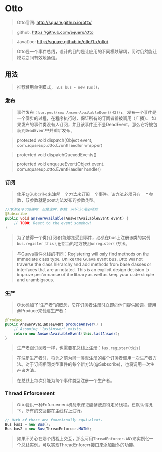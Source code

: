 # Otto
>Otto官网: http://square.github.io/otto/

>github: https://github.com/square/otto

>JavaDoc: http://square.github.io/otto/1.x/otto/

>Otto是一个事件总线，设计的目的是让应用的不同模块解耦，同时仍然能让模块之间有效地通信。
## 用法
>推荐使用单例模式， `Bus bus = new Bus();`
### 发布
>事件发布：`bus.post(new AnswerAvailableEvent(42));`。发布一个事件是一个同步的过程，在程序执行时，保证所有的订阅者都被调用（广播）。
>如果发布的事件类没有人订阅，并且该事件还不是DeadEvent，那么它将被包装到`DeadEvent`中并重新发布。

>protected void dispatch(Object event, com.squareup.otto.EventHandler wrapper)

>protected void dispatchQueuedEvents()

>protected void enqueueEvent(Object event, com.squareup.otto.EventHandler handler)
### 订阅
>使用@Subcribe来注解一个方法来订阅一个事件。该方法必须只有一个参数，该参数就是post方法发布的参数类型。
```java
//方法名可以随便取，但是注解、参数、public是必须的
@Subscribe 
public void answerAvailable(AnswerAvailableEvent event) {
    // TODO: React to the event somehow!
}
```
>为了使得一个类(订阅者)能够接受到事件，必须在bus上注册该类的实例
`bus.register(this)`,在恰当的地方使用`unregister()`方法。

>与Guava事件总线的不同：Registering will only find methods on the immediate class type. Unlike the Guava event bus, Otto will not traverse the class hierarchy and add methods from base classes or interfaces that are annotated. This is an explicit design decision to improve performance of the library as well as keep your code simple and unambiguous.
### 生产
>Otto添加了“生产者”的概念，它在订阅者注册时立即向他们提供回调。使用@Produce来创建生产者：
```java
@Produce
public AnswerAvailableEvent produceAnswer() {
    // Assuming 'lastAnswer' exists.
    return new AnswerAvailableEvent(this.lastAnswer);
}
```
>生产者跟订阅者一样，也需要在总线上注册：`bus.register(this)`

>在注册生产者时，将为之前为同一类型注册的每个订阅者调用一次生产者方法。对于订阅相同类型事件的每个新方法(@Subscribe)，也将调用一次生产者方法。

>在总线上每次只能为每个事件类型注册一个生产者。
### Thread Enforcement
>Otto提供一种Enforcement机制来保证能够使用特定的线程。在默认情况下，所有的交互都在主线程上进行。
```java
// Both of these are functionally equivalent.
Bus bus1 = new Bus();
Bus bus2 = new Bus(ThreadEnforcer.MAIN);
```
>如果不关心在哪个线程上交互，那么可用`ThreadEnforcer.ANY`来实例化一个总线实例。可以实现ThreadEnforcer接口来添加额外的功能。